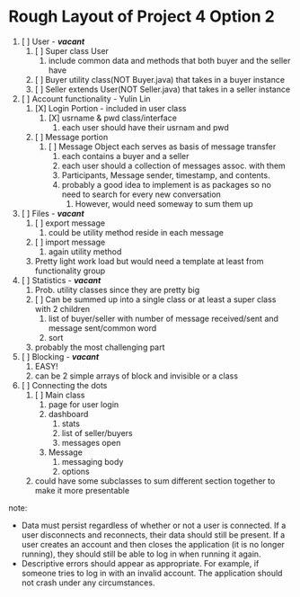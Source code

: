 # Rough Layout of Project 4 Option 2

1. [ ] User - ___vacant___
   1. [ ] Super class User
      1. include common data and methods that both buyer and the seller have
   2. [ ] Buyer utility class(NOT Buyer.java) that takes in a buyer instance
   3. [ ] Seller extends User(NOT Seller.java) that takes in a seller instance
2. [ ] Account functionality - Yulin Lin
   1. [X] Login Portion - included in user class
      1. [X] usrname & pwd class/interface
         1. each user should have their usrnam and pwd 
   2. [ ] Message portion
      1. [ ] Message Object each serves as basis of message transfer
         1. each contains a buyer and a seller
         2. each user should a collection of messages assoc. with them
         3. Participants, Message sender, timestamp, and contents.
         4. probably a good idea to implement is as packages so no need to search for every new conversation
            1. However, would need someway to sum them up
3. [ ] Files - ___vacant___
   1. [ ] export message
      1. could be utility method reside in each message
   2. [ ] import message 
      1. again utility method 
   3. Pretty light work load but would need a template at least from functionality group
4. [ ] Statistics - ___vacant___
   1. Prob. utility classes since they are pretty big
   2. [ ] Can be summed up into a single class or at least a super class with 2 children
      1. list of buyer/seller with number of message received/sent and message sent/common word
      2. sort
   3. probably the most challenging part
5. [ ] Blocking - ___vacant___
   1. EASY!
   2. can be 2 simple arrays of block and invisible or a class
6. [ ] Connecting the dots
   1. [ ] Main class
      1. page for user login
      2. dashboard
         1. stats
         2. list of seller/buyers
         3. messages open
      3. Message
         1. messaging body
         2. options 
   2. could have some subclasses to sum different section together to make it more presentable

note:
- Data must persist regardless of whether or not a user is connected. If a user disconnects and reconnects, their data should still be present. If a user creates an account and then closes the application (it is no longer running), they should still be able to log in when running it again.
- Descriptive errors should appear as appropriate. For example, if someone tries to log in with an invalid account. The application should not crash under any circumstances. 